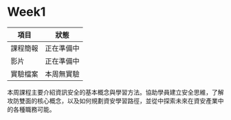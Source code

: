 # Week1
| 項目 | 狀態 |
| ---- | ---- |
| 課程簡報 | 正在準備中 |
| 影片 | 正在準備中 |
| 實驗檔案 | 本周無實驗 |

本周課程主要介紹資訊安全的基本概念與學習方法。協助學員建立安全思維，了解攻防雙面的核心概念，以及如何規劃資安學習路徑，並從中探索未來在資安產業中的各種職務可能。


